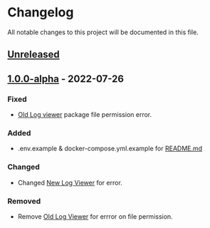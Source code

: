 # Changelog
All notable changes to this project will be documented in this file.
## [Unreleased]

## [1.0.0-alpha] - 2022-07-26
### Fixed
- [Old Log viewer] package file permission error.

### Added
- .env.example & docker-compose.yml.example for [README.md]

### Changed
- Changed [New Log Viewer] for error.

### Removed
- Remove [Old Log Viewer] for errror on file permission.


[Old Log Viewer]: https://github.com/ARCANEDEV/LogViewer
[New Log Viewer]: https://github.com/rap2hpoutre/laravel-log-viewer
[README.md]: README.md

[Unreleased]: https://github.com/j6dr23n/agilityadult
[1.0.0-alpha]: https://github.com/j6dr23n/agilityadult/releases/tag/v1.0.0-alpha